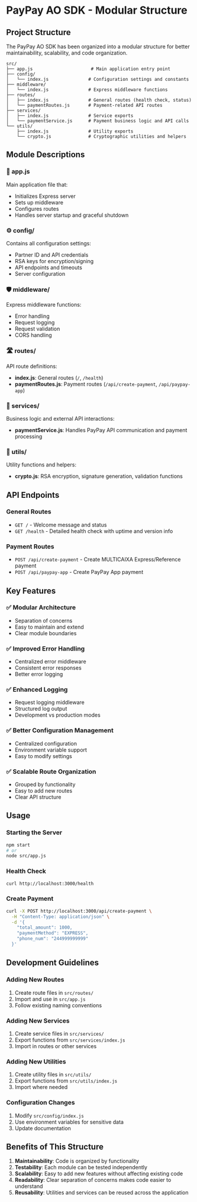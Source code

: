 # PayPay AO SDK - Modular Structure

## Project Structure

The PayPay AO SDK has been organized into a modular structure for better maintainability, scalability, and code organization.

```
src/
├── app.js                      # Main application entry point
├── config/
│   └── index.js               # Configuration settings and constants
├── middleware/
│   └── index.js               # Express middleware functions
├── routes/
│   ├── index.js               # General routes (health check, status)
│   └── paymentRoutes.js       # Payment-related API routes
├── services/
│   ├── index.js               # Service exports
│   └── paymentService.js      # Payment business logic and API calls
└── utils/
    ├── index.js               # Utility exports
    └── crypto.js              # Cryptographic utilities and helpers
```

## Module Descriptions

### 📱 app.js
Main application file that:
- Initializes Express server
- Sets up middleware
- Configures routes
- Handles server startup and graceful shutdown

### ⚙️ config/
Contains all configuration settings:
- Partner ID and API credentials
- RSA keys for encryption/signing
- API endpoints and timeouts
- Server configuration

### 🛡️ middleware/
Express middleware functions:
- Error handling
- Request logging
- Request validation
- CORS handling

### 🛣️ routes/
API route definitions:
- **index.js**: General routes (`/`, `/health`)
- **paymentRoutes.js**: Payment routes (`/api/create-payment`, `/api/paypay-app`)

### 🔧 services/
Business logic and external API interactions:
- **paymentService.js**: Handles PayPay API communication and payment processing

### 🔧 utils/
Utility functions and helpers:
- **crypto.js**: RSA encryption, signature generation, validation functions

## API Endpoints

### General Routes
- `GET /` - Welcome message and status
- `GET /health` - Detailed health check with uptime and version info

### Payment Routes
- `POST /api/create-payment` - Create MULTICAIXA Express/Reference payment
- `POST /api/paypay-app` - Create PayPay App payment

## Key Features

### ✅ Modular Architecture
- Separation of concerns
- Easy to maintain and extend
- Clear module boundaries

### ✅ Improved Error Handling
- Centralized error middleware
- Consistent error responses
- Better error logging

### ✅ Enhanced Logging
- Request logging middleware
- Structured log output
- Development vs production modes

### ✅ Better Configuration Management
- Centralized configuration
- Environment variable support
- Easy to modify settings

### ✅ Scalable Route Organization
- Grouped by functionality
- Easy to add new routes
- Clear API structure

## Usage

### Starting the Server
```bash
npm start
# or
node src/app.js
```

### Health Check
```bash
curl http://localhost:3000/health
```

### Create Payment
```bash
curl -X POST http://localhost:3000/api/create-payment \
  -H "Content-Type: application/json" \
  -d '{
    "total_amount": 1000,
    "paymentMethod": "EXPRESS",
    "phone_num": "244999999999"
  }'
```

## Development Guidelines

### Adding New Routes
1. Create route files in `src/routes/`
2. Import and use in `src/app.js`
3. Follow existing naming conventions

### Adding New Services
1. Create service files in `src/services/`
2. Export functions from `src/services/index.js`
3. Import in routes or other services

### Adding New Utilities
1. Create utility files in `src/utils/`
2. Export functions from `src/utils/index.js`
3. Import where needed

### Configuration Changes
1. Modify `src/config/index.js`
2. Use environment variables for sensitive data
3. Update documentation

## Benefits of This Structure

1. **Maintainability**: Code is organized by functionality
2. **Testability**: Each module can be tested independently
3. **Scalability**: Easy to add new features without affecting existing code
4. **Readability**: Clear separation of concerns makes code easier to understand
5. **Reusability**: Utilities and services can be reused across the application